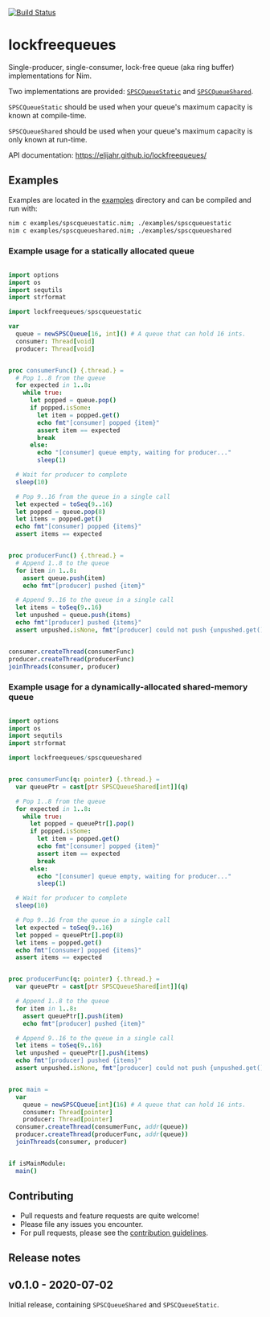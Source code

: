 [![Build Status](https://travis-ci.org/elijahr/lockfreequeues.svg?branch=master)](https://travis-ci.org/elijahr/lockfreequeues)

# lockfreequeues

Single-producer, single-consumer, lock-free queue (aka ring buffer) implementations for Nim.

Two implementations are provided: [`SPSCQueueStatic`](https://elijahr.github.io/lockfreequeues/lockfreequeues/spscqueuestatic.html) and [`SPSCQueueShared`](https://elijahr.github.io/lockfreequeues/lockfreequeues/spscqueueshared.html).

`SPSCQueueStatic` should be used when your queue's maximum capacity is known at compile-time.

`SPSCQueueShared` should be used when your queue's maximum capacity is only known at run-time.

API documentation: https://elijahr.github.io/lockfreequeues/

## Examples

Examples are located in the [examples](https://github.com/elijahr/lockfreequeues/tree/master/examples) directory and can be compiled and run with:

```sh
nim c examples/spscqueuestatic.nim; ./examples/spscqueuestatic
nim c examples/spscqueueshared.nim; ./examples/spscqueueshared
```

### Example usage for a statically allocated queue
```nim

import options
import os
import sequtils
import strformat

import lockfreequeues/spscqueuestatic

var
  queue = newSPSCQueue[16, int]() # A queue that can hold 16 ints.
  consumer: Thread[void]
  producer: Thread[void]


proc consumerFunc() {.thread.} =
  # Pop 1..8 from the queue
  for expected in 1..8:
    while true:
      let popped = queue.pop()
      if popped.isSome:
        let item = popped.get()
        echo fmt"[consumer] popped {item}"
        assert item == expected
        break
      else:
        echo "[consumer] queue empty, waiting for producer..."
        sleep(1)

  # Wait for producer to complete
  sleep(10)

  # Pop 9..16 from the queue in a single call
  let expected = toSeq(9..16)
  let popped = queue.pop(8)
  let items = popped.get()
  echo fmt"[consumer] popped {items}"
  assert items == expected


proc producerFunc() {.thread.} =
  # Append 1..8 to the queue
  for item in 1..8:
    assert queue.push(item)
    echo fmt"[producer] pushed {item}"

  # Append 9..16 to the queue in a single call
  let items = toSeq(9..16)
  let unpushed = queue.push(items)
  echo fmt"[producer] pushed {items}"
  assert unpushed.isNone, fmt"[producer] could not push {unpushed.get()}"


consumer.createThread(consumerFunc)
producer.createThread(producerFunc)
joinThreads(consumer, producer)
```

### Example usage for a dynamically-allocated shared-memory queue

```nim

import options
import os
import sequtils
import strformat

import lockfreequeues/spscqueueshared


proc consumerFunc(q: pointer) {.thread.} =
  var queuePtr = cast[ptr SPSCQueueShared[int]](q)

  # Pop 1..8 from the queue
  for expected in 1..8:
    while true:
      let popped = queuePtr[].pop()
      if popped.isSome:
        let item = popped.get()
        echo fmt"[consumer] popped {item}"
        assert item == expected
        break
      else:
        echo "[consumer] queue empty, waiting for producer..."
        sleep(1)

  # Wait for producer to complete
  sleep(10)

  # Pop 9..16 from the queue in a single call
  let expected = toSeq(9..16)
  let popped = queuePtr[].pop(8)
  let items = popped.get()
  echo fmt"[consumer] popped {items}"
  assert items == expected


proc producerFunc(q: pointer) {.thread.} =
  var queuePtr = cast[ptr SPSCQueueShared[int]](q)

  # Append 1..8 to the queue
  for item in 1..8:
    assert queuePtr[].push(item)
    echo fmt"[producer] pushed {item}"

  # Append 9..16 to the queue in a single call
  let items = toSeq(9..16)
  let unpushed = queuePtr[].push(items)
  echo fmt"[producer] pushed {items}"
  assert unpushed.isNone, fmt"[producer] could not push {unpushed.get()}"


proc main =
  var
    queue = newSPSCQueue[int](16) # A queue that can hold 16 ints.
    consumer: Thread[pointer]
    producer: Thread[pointer]
  consumer.createThread(consumerFunc, addr(queue))
  producer.createThread(producerFunc, addr(queue))
  joinThreads(consumer, producer)


if isMainModule:
  main()

```

## Contributing

* Pull requests and feature requests are quite welcome!
* Please file any issues you encounter.
* For pull requests, please see the [contribution guidelines](https://github.com/elijahr/lockfreequeues/tree/master/CONTRIBUTING.md).

## Release notes

## v0.1.0 - 2020-07-02

Initial release, containing `SPSCQueueShared` and `SPSCQueueStatic`.
